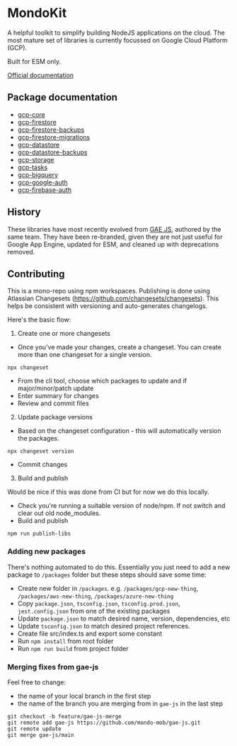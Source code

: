 # MondoKit

A helpful toolkit to simplify building NodeJS applications on the cloud. The most mature set of libraries is currently focussed on Google Cloud Platform (GCP).

Built for ESM only.

[Official documentation](https://mondokit.dev)

## Package documentation

- [gcp-core](https://mondokit.dev/packages/gcp-core.html)
- [gcp-firestore](https://mondokit.dev/packages/gcp-firestore.html)
- [gcp-firestore-backups](https://mondokit.dev/packages/gcp-firestore-backups.html)
- [gcp-firestore-migrations](https://mondokit.dev/packages/gcp-migrations.html) 
- [gcp-datastore](https://mondokit.dev/packages/gcp-datastore.html)
- [gcp-datastore-backups](https://mondokit.dev/packages/gcp-datastore-backups.html)
- [gcp-storage](https://mondokit.dev/packages/gcp-storage.html)
- [gcp-tasks](https://mondokit.dev/packages/gcp-tasks.html)
- [gcp-bigquery](https://mondokit.dev/packages/gcp-bigquery.html)
- [gcp-google-auth](https://mondokit.dev/packages/gcp-google-auth.html)
- [gcp-firebase-auth](https://mondokit.dev/packages/gcp-firebase-auth.html)

## History

These libraries have most recently evolved from [GAE JS](https://github.com/mondo-mob/gae-js), authored by the same team. They have been re-branded,
given they are not just useful for Google App Engine, updated for ESM, and cleaned up with deprecations removed.


## Contributing

This is a mono-repo using npm workspaces.
Publishing is done using Atlassian Changesets (https://github.com/changesets/changesets).
This helps be consistent with versioning and auto-generates changelogs.

Here's the basic flow:

1. Create one or more changesets

- Once you've made your changes, create a changeset. You can create more than one changeset for a single version.

```
npx changeset
```

- From the cli tool, choose which packages to update and if major/minor/patch update
- Enter summary for changes
- Review and commit files

2. Update package versions

- Based on the changeset configuration - this will automatically version the packages.

```
npx changeset version
```

- Commit changes

3. Build and publish

Would be nice if this was done from CI but for now we do this locally.

- Check you're running a suitable version of node/npm. If not switch and clear out old node_modules.
- Build and publish

```
npm run publish-libs
```

### Adding new packages

There's nothing automated to do this. Essentially you just need to add a new package to `/packages` folder but
these steps should save some time:

- Create new folder in `/packages`. e.g. `/packages/gcp-new-thing`, `/packages/aws-new-thing`, `/packages/azure-new-thing`
- Copy `package.json`, `tsconfig.json`, `tsconfig.prod.json`, `jest.config.json` from one of the existing packages
- Update `package.json` to match desired name, version, dependencies, etc
- Update `tsconfig.json` to match desired project references.
- Create file src/index.ts and export some constant
- Run `npm install` from root folder
- Run `npm run build` from project folder


### Merging fixes from gae-js
Feel free to change:
 - the name of your local branch in the first step
 - the name of the branch you are merging from in `gae-js` in the last step

```shell
git checkout -b feature/gae-js-merge
git remote add gae-js https://github.com/mondo-mob/gae-js.git
git remote update
git merge gae-js/main

```
